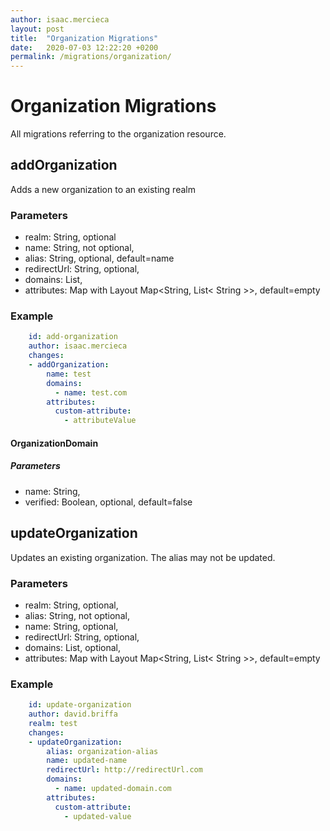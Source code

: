 ```yaml
---
author: isaac.mercieca
layout: post
title:  "Organization Migrations"
date:   2020-07-03 12:22:20 +0200
permalink: /migrations/organization/
---
```

# Organization Migrations
All migrations referring to the organization resource.

## addOrganization
Adds a new organization to an existing realm

### Parameters
- realm: String, optional
- name: String, not optional,
- alias: String, optional, default=name
- redirectUrl: String, optional,
- domains: List<OrganizationDomain>,
- attributes: Map with Layout Map<String, List< String >>, default=empty

### Example
```yaml
    id: add-organization
    author: isaac.mercieca
    changes:
    - addOrganization:
        name: test
        domains:
          - name: test.com
        attributes:
          custom-attribute: 
            - attributeValue
```

#### OrganizationDomain
##### Parameters
- name: String,
- verified: Boolean, optional, default=false

## updateOrganization
Updates an existing organization. The alias may not be updated.

### Parameters
- realm: String, optional,
- alias: String, not optional,
- name: String, optional,
- redirectUrl: String, optional,
- domains: List<OrganizationDomain>, optional,
- attributes: Map with Layout Map<String, List< String >>, default=empty

### Example
```yaml
    id: update-organization
    author: david.briffa
    realm: test
    changes:
    - updateOrganization:
        alias: organization-alias
        name: updated-name
        redirectUrl: http://redirectUrl.com
        domains:
          - name: updated-domain.com
        attributes:
          custom-attribute: 
            - updated-value
```

